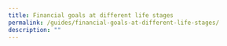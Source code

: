 ```yaml
---
title: Financial goals at different life stages
permalink: /guides/financial-goals-at-different-life-stages/
description: ""
---
```

